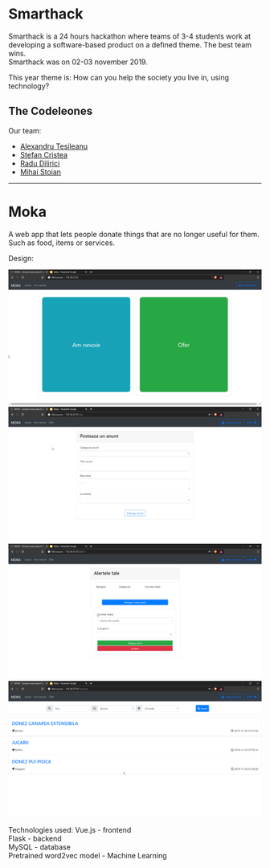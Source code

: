 # Smarthack

Smarthack is a 24 hours hackathon where teams of 3-4 students work at developing a software-based product on a defined theme. The best team wins.    
Smarthack was on 02-03 november 2019. 


This year theme is: How can you help the society you live in, using technology?

## The Codeleones

Our team:
* [Alexandru Tesileanu](https://github.com/Teshyx)
* [Stefan Cristea](https://github.com/stefancristea)
* [Radu Dilirici](https://github.com/radudilirici)
* [Mihai Stoian](https://github.com/mihainsto)


***


# Moka

A web app that lets people donate things that are no longer useful for them. Such as food, items or services.

 Design:
 <p>
  <img src="screenshots/4.png" ">
  <img src="screenshots/3.png" ">
  <img src="screenshots/2.png" ">
  <img src="screenshots/1.png" ">

 </p>    
 
 
 Technologies used:
 Vue.js - frontend  
 Flask - backend  
 MySQL - database  
 Pretrained word2vec model - Machine Learning  
 
 
